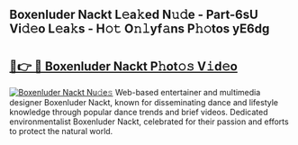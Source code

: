 ## Boxenluder Nackt L𝚎a𝚔ed N𝚞𝚍e - Part-6sU Vi𝚍𝚎o L𝚎a𝚔s - H𝚘𝚝 O𝚗𝚕yf𝚊ns P𝚑𝚘tos yE6dg

# <h2><a href="http://kfcz6l.oniu.top/?m=Boxenluder+Nackt">🔗👉 🔴 Boxenluder Nackt P𝚑ot𝚘𝚜 V𝚒d𝚎o</a></h2>

[![Boxenluder Nackt Nu𝚍e𝚜](https://i.imgur.com/0qMVB7G.gif)](http://kfcz6l.oniu.top/?m=Boxenluder+Nackt)
Web-based entertainer and multimedia designer Boxenluder Nackt, known for disseminating dance and lifestyle knowledge through popular dance trends and brief videos. Dedicated environmentalist Boxenluder Nackt, celebrated for their passion and efforts to protect the natural world.  
